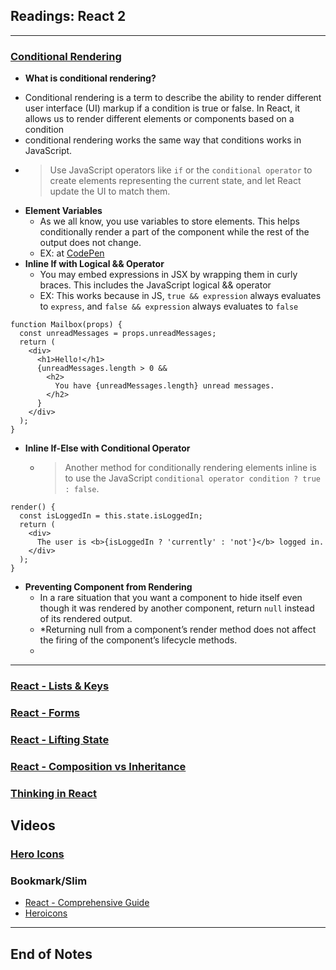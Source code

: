 ## Readings: React 2
***

### [Conditional Rendering](https://reactjs.org/docs/conditional-rendering.html)

- **What is conditional rendering?**
 * Conditional rendering is a term to describe the ability to render different user interface (UI) markup if a condition is true or false. In React, it allows us to render different elements or components based on a condition
 * conditional rendering works the same way that conditions works in JavaScript.
 * > Use JavaScript operators like `if` or the `conditional operator` to create elements representing the current state, and let React update the UI to match them.
- **Element Variables**
  * As we all know, you use variables to store elements. This helps conditionally render a part of the component while the rest of the output does not change.
  * EX: at [CodePen](https://codepen.io/gaearon/pen/QKzAgB?editors=0010)
- **Inline If with Logical && Operator**
  * You may embed expressions in JSX by wrapping them in curly braces. This includes the JavaScript logical && operator
  * EX: This works because in JS, `true && expression` always evaluates to `express`, and `false && expression` always evaluates to `false`
```
function Mailbox(props) {
  const unreadMessages = props.unreadMessages;
  return (
    <div>
      <h1>Hello!</h1>
      {unreadMessages.length > 0 &&
        <h2>
          You have {unreadMessages.length} unread messages.
        </h2>
      }
    </div>
  );
}
```
- **Inline If-Else with Conditional Operator**
  * > Another method for conditionally rendering elements inline is to use the JavaScript `conditional operator condition ? true : false`.

```
render() {
  const isLoggedIn = this.state.isLoggedIn;
  return (
    <div>
      The user is <b>{isLoggedIn ? 'currently' : 'not'}</b> logged in.
    </div>
  );
}
```

- **Preventing Component from Rendering**
  * In a rare situation that you want a component to hide itself even though it was rendered by another component, return `null` instead of its rendered output.
  * *Returning null from a component’s render method does not affect the firing of the component’s lifecycle methods.
  * 

***


### [React - Lists & Keys](https://reactjs.org/docs/lists-and-keys.html)


### [React - Forms](https://reactjs.org/docs/forms.html)


### [React - Lifting State](https://reactjs.org/docs/lifting-state-up.html)



### [React - Composition vs Inheritance](https://reactjs.org/docs/composition-vs-inheritance.html)


### [Thinking in React](https://reactjs.org/docs/thinking-in-react.html)


## Videos
### [Hero Icons](https://www.youtube.com/watch?v=cVa1UiKPJN8)



### Bookmark/Slim
- [React - Comprehensive Guide](https://tylermcginnis.com/reactjs-tutorial-a-comprehensive-guide-to-building-apps-with-react/)
- [Heroicons](https://heroicons.com/)

***
 ## End of Notes
